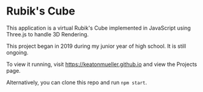 # Rubik's Cube
This application is a virtual Rubik's Cube implemented in JavaScript using Three.js to handle 3D Rendering.

This project began in 2019 during my junior year of high school. It is still ongoing.

To view it running, visit https://keatonmueller.github.io and view the Projects page.

Alternatively, you can clone this repo and run `npm start`.

